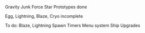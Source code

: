Gravity
Junk
Force
Star Prototypes done


Egg, Lightning, Blaze, Cryo incomplete

To do:
Blaze, Lightning
Spawn Timers
Menu system
Ship Upgrades
